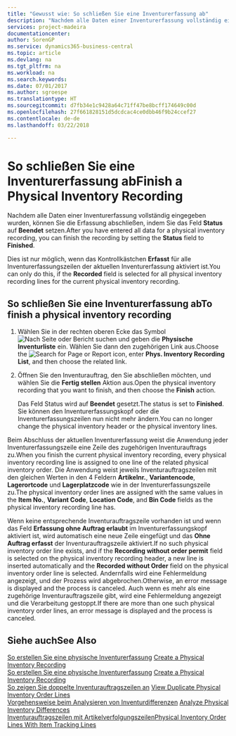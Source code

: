 ```yaml
---
title: "Gewusst wie: So schließen Sie eine Inventurerfassung ab"
description: "Nachdem alle Daten einer Inventurerfassung vollständig eingegeben wurden, können Sie die Erfassung abschließen, indem Sie das Feld **Status** auf **Beendet** setzen."
services: project-madeira
documentationcenter: 
author: SorenGP
ms.service: dynamics365-business-central
ms.topic: article
ms.devlang: na
ms.tgt_pltfrm: na
ms.workload: na
ms.search.keywords: 
ms.date: 07/01/2017
ms.author: sgroespe
ms.translationtype: HT
ms.sourcegitcommit: d7fb34e1c9428a64c71ff47be8bcff174649c00d
ms.openlocfilehash: 27f661828151d5dcdcac4ce0dbb46f9b24ccef27
ms.contentlocale: de-de
ms.lasthandoff: 03/22/2018

---
```

# <a name="finish-a-physical-inventory-recording"></a><span data-ttu-id="05765-103">So schließen Sie eine Inventurerfassung ab</span><span class="sxs-lookup"><span data-stu-id="05765-103">Finish a Physical Inventory Recording</span></span>
<span data-ttu-id="05765-104">Nachdem alle Daten einer Inventurerfassung vollständig eingegeben wurden, können Sie die Erfassung abschließen, indem Sie das Feld **Status** auf **Beendet** setzen.</span><span class="sxs-lookup"><span data-stu-id="05765-104">After you have entered all data for a physical inventory recording, you can finish the recording by setting the **Status** field to **Finished**.</span></span>  

<span data-ttu-id="05765-105">Dies ist nur möglich, wenn das Kontrollkästchen **Erfasst** für alle Inventurerfassungszeilen der aktuellen Inventurerfassung aktiviert ist.</span><span class="sxs-lookup"><span data-stu-id="05765-105">You can only do this, if the **Recorded** field is selected for all physical inventory recording lines for the current physical inventory recording.</span></span>  

## <a name="to-finish-a-physical-inventory-recording"></a><span data-ttu-id="05765-106">So schließen Sie eine Inventurerfassung ab</span><span class="sxs-lookup"><span data-stu-id="05765-106">To finish a physical inventory recording</span></span>  

1.  <span data-ttu-id="05765-107">Wählen Sie in der rechten oberen Ecke das Symbol ![Nach Seite oder Bericht suchen](../../media/ui-search/search_small.png "Nach Seite oder Bericht suchen") und geben die **Physische Inventurliste** ein. Wählen Sie dann den zugehörigen Link aus.</span><span class="sxs-lookup"><span data-stu-id="05765-107">Choose the ![Search for Page or Report](../../media/ui-search/search_small.png "Search for Page or Report icon") icon, enter **Phys. Inventory Recording List**, and then choose the related link.</span></span>  
2.  <span data-ttu-id="05765-108">Öffnen Sie den Inventurauftrag, den Sie abschließen möchten, und wählen Sie die **Fertig stellen** Aktion aus.</span><span class="sxs-lookup"><span data-stu-id="05765-108">Open the physical inventory recording that you want to finish, and then choose the **Finish** action.</span></span>  

    <span data-ttu-id="05765-109">Das Feld Status wird auf **Beendet** gesetzt.</span><span class="sxs-lookup"><span data-stu-id="05765-109">The status is set to **Finished**.</span></span> <span data-ttu-id="05765-110">Sie können den Inventurerfassungskopf oder die Inventurerfassungszeilen nun nicht mehr ändern.</span><span class="sxs-lookup"><span data-stu-id="05765-110">You can no longer change the physical inventory header or the physical inventory lines.</span></span>  

<span data-ttu-id="05765-111">Beim Abschluss der aktuellen Inventurerfassung weist die Anwendung jeder Inventurerfassungszeile eine Zeile des zugehörigen Inventurauftrags zu.</span><span class="sxs-lookup"><span data-stu-id="05765-111">When you finish the current physical inventory recording, every physical inventory recording line is assigned to one line of the related physical inventory order.</span></span> <span data-ttu-id="05765-112">Die Anwendung weist jeweils Inventurauftragszeilen mit den gleichen Werten in den 4 Feldern  **Artikelnr.**,  **Variantencode**, **Lagerortcode** und **Lagerplatzcode** wie in der Inventurerfassungszeile zu.</span><span class="sxs-lookup"><span data-stu-id="05765-112">The physical inventory order lines are assigned with the same values in the **Item No.**, **Variant Code**, **Location Code**, and **Bin Code** fields as the physical inventory recording line has.</span></span>  

<span data-ttu-id="05765-113">Wenn keine entsprechende Inventurauftragszeile vorhanden ist und wenn das Feld **Erfassung ohne Auftrag erlaubt** im Inventurerfassungskopf aktiviert ist, wird automatisch eine neue Zeile eingefügt und das **Ohne Auftrag erfasst** der Inventurauftragszeile aktiviert.</span><span class="sxs-lookup"><span data-stu-id="05765-113">If no such physical inventory order line exists, and if the **Recording without order permit** field is selected on the physical inventory recording header, a new line is inserted automatically and the **Recorded without Order** field on the physical inventory order line is selected.</span></span> <span data-ttu-id="05765-114">Andernfalls wird eine Fehlermeldung angezeigt, und der Prozess wird abgebrochen.</span><span class="sxs-lookup"><span data-stu-id="05765-114">Otherwise, an error message is displayed and the process is canceled.</span></span> <span data-ttu-id="05765-115">Auch wenn es mehr als eine zugehörige Inventurauftragszeile gibt, wird eine Fehlermeldung angezeigt und die Verarbeitung gestoppt.</span><span class="sxs-lookup"><span data-stu-id="05765-115">If there are more than one such physical inventory order lines, an error message is displayed and the process is canceled.</span></span>  

## <a name="see-also"></a><span data-ttu-id="05765-116">Siehe auch</span><span class="sxs-lookup"><span data-stu-id="05765-116">See Also</span></span>  
 <span data-ttu-id="05765-117">[So erstellen Sie eine physische Inventurerfassung](how-to-create-a-physical-inventory-recording.md) </span><span class="sxs-lookup"><span data-stu-id="05765-117">[Create a Physical Inventory Recording](how-to-create-a-physical-inventory-recording.md) </span></span>  
 <span data-ttu-id="05765-118">[So erstellen Sie eine physische Inventurerfassung](how-to-create-a-physical-inventory-recording.md) </span><span class="sxs-lookup"><span data-stu-id="05765-118">[Create a Physical Inventory Recording](how-to-create-a-physical-inventory-recording.md) </span></span>  
 <span data-ttu-id="05765-119">[So zeigen Sie doppelte Inventurauftragszeilen an](how-to-view-duplicate-physical-inventory-order-lines.md) </span><span class="sxs-lookup"><span data-stu-id="05765-119">[View Duplicate Physical Inventory Order Lines](how-to-view-duplicate-physical-inventory-order-lines.md) </span></span>  
 <span data-ttu-id="05765-120">[Vorgehensweise beim Analysieren von Inventurdifferenzen](how-to-analyze-physical-inventory-differences.md) </span><span class="sxs-lookup"><span data-stu-id="05765-120">[Analyze Physical Inventory Differences](how-to-analyze-physical-inventory-differences.md) </span></span>  
 [<span data-ttu-id="05765-121">Inventurauftragszeilen mit Artikelverfolgungszeilen</span><span class="sxs-lookup"><span data-stu-id="05765-121">Physical Inventory Order Lines With Item Tracking Lines</span></span>](physical-inventory-order-lines-with-item-tracking-lines.md)

